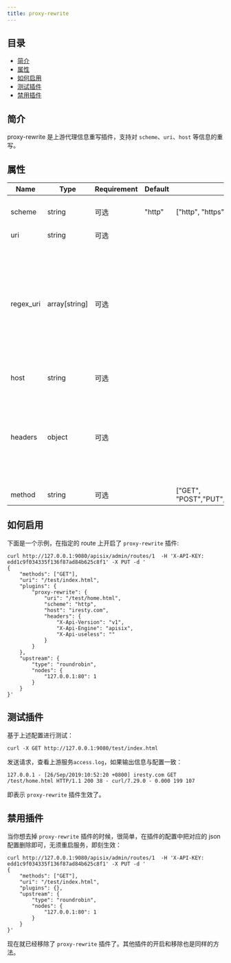 ```yaml
---
title: proxy-rewrite
---
```


<!--
#
# Licensed to the Apache Software Foundation (ASF) under one or more
# contributor license agreements.  See the NOTICE file distributed with
# this work for additional information regarding copyright ownership.
# The ASF licenses this file to You under the Apache License, Version 2.0
# (the "License"); you may not use this file except in compliance with
# the License.  You may obtain a copy of the License at
#
#     http://www.apache.org/licenses/LICENSE-2.0
#
# Unless required by applicable law or agreed to in writing, software
# distributed under the License is distributed on an "AS IS" BASIS,
# WITHOUT WARRANTIES OR CONDITIONS OF ANY KIND, either express or implied.
# See the License for the specific language governing permissions and
# limitations under the License.
#
-->

## 目录

- [简介](#简介)
- [属性](#属性)
- [如何启用](#如何启用)
- [测试插件](#测试插件)
- [禁用插件](#禁用插件)

## 简介

proxy-rewrite 是上游代理信息重写插件，支持对 `scheme`、`uri`、`host` 等信息的重写。

## 属性

| Name      | Type          | Requirement | Default | Valid             | Description                                                                                                                                                                                                                                                                                        |
| --------- | ------------- | ----------- | ------- | ----------------- | ---------------------------------------------------------------------------------------------------------------------------------------------------------------------------------------------------------------------------------------------------------------------------------------------------|
| scheme    | string        | 可选        | "http"  | ["http", "https"] | 不推荐使用。应该在 Upstream 的 scheme 字段设置上游的 scheme。
| uri       | string        | 可选        |         |                   | 转发到上游的新 `uri` 地址。                                                                                                                                                                                                                                                                             |
| regex_uri | array[string] | 可选        |         |                   | 转发到上游的新 `uri` 地址, 使用正则表达式匹配来自客户端的uri，当匹配成功后使用模板替换转发到上游的uri, 未匹配成功时将客户端请求的uri转发至上游。当`uri`和`regex_uri`同时存在时，`uri`优先被使用。例如：["^/iresty/(.*)/(.*)/(.*)","/$1-$2-$3"] 第一个元素代表匹配来自客户端请求的uri正则表达式，第二个元素代表匹配成功后转发到上游的uri模板。 |
| host      | string        | 可选        |         |                   | 转发到上游的新 `host` 地址，例如：`iresty.com` 。                                                                                                                                                                                                                                                        |
| headers   | object        | 可选        |         |                   | 转发到上游的新`headers`，可以设置多个。头信息如果存在将重写，不存在则添加。想要删除某个 header 的话，把对应的值设置为空字符串即可。支持使用 Nginx 的变量，需要以 `$` 开头，如 `client_addr: $remote_addr` ：表示请求头 `client_addr` 为客户端IP。                                                                               |
| method    | string        | 可选        |       | ["GET", "POST","PUT","DELETE","PATCH","HEAD","OPTIONS","CONNECT","TRACE"] | 转发到上游的新请求方法 |

## 如何启用

下面是一个示例，在指定的 route 上开启了 `proxy-rewrite` 插件:

```shell
curl http://127.0.0.1:9080/apisix/admin/routes/1  -H 'X-API-KEY: edd1c9f034335f136f87ad84b625c8f1' -X PUT -d '
{
    "methods": ["GET"],
    "uri": "/test/index.html",
    "plugins": {
        "proxy-rewrite": {
            "uri": "/test/home.html",
            "scheme": "http",
            "host": "iresty.com",
            "headers": {
                "X-Api-Version": "v1",
                "X-Api-Engine": "apisix",
                "X-Api-useless": ""
            }
        }
    },
    "upstream": {
        "type": "roundrobin",
        "nodes": {
            "127.0.0.1:80": 1
        }
    }
}'
```

## 测试插件

基于上述配置进行测试：

```shell
curl -X GET http://127.0.0.1:9080/test/index.html
```

发送请求，查看上游服务`access.log`，如果输出信息与配置一致：

```
127.0.0.1 - [26/Sep/2019:10:52:20 +0800] iresty.com GET /test/home.html HTTP/1.1 200 38 - curl/7.29.0 - 0.000 199 107
```

即表示 `proxy-rewrite` 插件生效了。

## 禁用插件

当你想去掉 `proxy-rewrite` 插件的时候，很简单，在插件的配置中把对应的 json 配置删除即可，无须重启服务，即刻生效：

```shell
curl http://127.0.0.1:9080/apisix/admin/routes/1  -H 'X-API-KEY: edd1c9f034335f136f87ad84b625c8f1' -X PUT -d '
{
    "methods": ["GET"],
    "uri": "/test/index.html",
    "plugins": {},
    "upstream": {
        "type": "roundrobin",
        "nodes": {
            "127.0.0.1:80": 1
        }
    }
}'
```

现在就已经移除了 `proxy-rewrite` 插件了。其他插件的开启和移除也是同样的方法。
